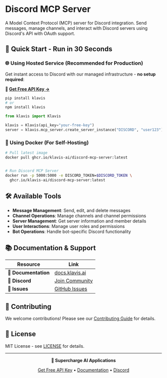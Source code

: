 # Discord MCP Server

A Model Context Protocol (MCP) server for Discord integration. Send messages, manage channels, and interact with Discord servers using Discord's API with OAuth support.

## 🚀 Quick Start - Run in 30 Seconds

### 🌐 Using Hosted Service (Recommended for Production)

Get instant access to Discord with our managed infrastructure - **no setup required**:

**🔗 [Get Free API Key →](https://www.klavis.ai/home/api-keys)**

```bash
pip install klavis
# or
npm install klavis
```

```python
from klavis import Klavis

klavis = Klavis(api_key="your-free-key")
server = klavis.mcp_server.create_server_instance("DISCORD", "user123")
```

### 🐳 Using Docker (For Self-Hosting)

```bash
# Pull latest image
docker pull ghcr.io/klavis-ai/discord-mcp-server:latest


# Run Discord MCP Server
docker run -p 5000:5000 -e DISCORD_TOKEN=$DISCORD_TOKEN \
  ghcr.io/klavis-ai/discord-mcp-server:latest
```

## 🛠️ Available Tools

- **Message Management**: Send, edit, and delete messages
- **Channel Operations**: Manage channels and channel permissions
- **Server Management**: Get server information and member details
- **User Interactions**: Manage user roles and permissions
- **Bot Operations**: Handle bot-specific Discord functionality

## 📚 Documentation & Support

| Resource | Link |
|----------|------|
| **📖 Documentation** | [docs.klavis.ai](https://docs.klavis.ai) |
| **💬 Discord** | [Join Community](https://discord.gg/p7TuTEcssn) |
| **🐛 Issues** | [GitHub Issues](https://github.com/klavis-ai/klavis/issues) |

## 🤝 Contributing

We welcome contributions! Please see our [Contributing Guide](../../CONTRIBUTING.md) for details.

## 📜 License

MIT License - see [LICENSE](../../LICENSE) for details.

---

<div align="center">
  <p><strong>🚀 Supercharge AI Applications </strong></p>
  <p>
    <a href="https://www.klavis.ai">Get Free API Key</a> •
    <a href="https://docs.klavis.ai">Documentation</a> •
    <a href="https://discord.gg/p7TuTEcssn">Discord</a>
  </p>
</div>
